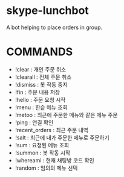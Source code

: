 skype-lunchbot
===========

A bot helping to place orders in group.


COMMANDS
=============

* !clear : 개인 주문 취소
* !clearall : 전체 주문 취소
* !dismiss :  봇 작동 중지
* !fin : 주문 내용 저장
* !hello : 주문 요청 시작
* !menu : 한솥 메뉴 조회
* !metoo : 최근에 주문한 메뉴와 같은 메뉴 주문
* !ping : 연결 확인
* !recent_orders : 최근 주문 내역
* !salt : 최근에 내가 주문한 메뉴로 주문하기
* !sum : 요청된 메뉴 조회
* !summon : 봇 작동 시작
* !whereami : 현재 채팅방 코드 확인
* !random : 임의의 메뉴 선택

